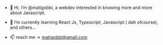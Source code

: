 - 👋 Hi, I’m @matigobbi, a webdev interested in knowing more and more about Javascript.

- 🌱 I’m currently learning React Js, Typescript, Javascript ( dah ofcourse), and others... 

- 📫 reach me -> matigobbi@gmail.com
